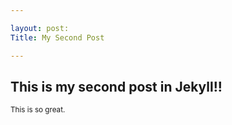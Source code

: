 ```yaml
---

layout: post:
Title: My Second Post

---
```



<h2> This is my second post in Jekyll!!</h2>
<small>This is so great.</small>

